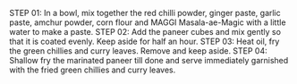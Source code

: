 STEP 01: In a bowl, mix together the red chilli powder, ginger paste, garlic paste, amchur powder, corn flour and MAGGI Masala-ae-Magic with a little water to make a paste. 
STEP 02: Add the paneer cubes and mix gently so that it is coated evenly. Keep aside for half an hour.
STEP 03: Heat oil, fry the green chillies and curry leaves. Remove and keep aside. 
STEP 04: Shallow fry the marinated paneer till done and serve immediately garnished with the fried green chillies and curry leaves.